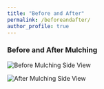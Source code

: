```yaml
---
title: "Before and After"
permalink: /beforeandafter/
author_profile: true
---
```


### Before and After Mulching 

![Before Mulching Side View](images/mulchingbeforeside1.jpg)

![After Mulching Side View](images/mulchingafterside2.jpg)





